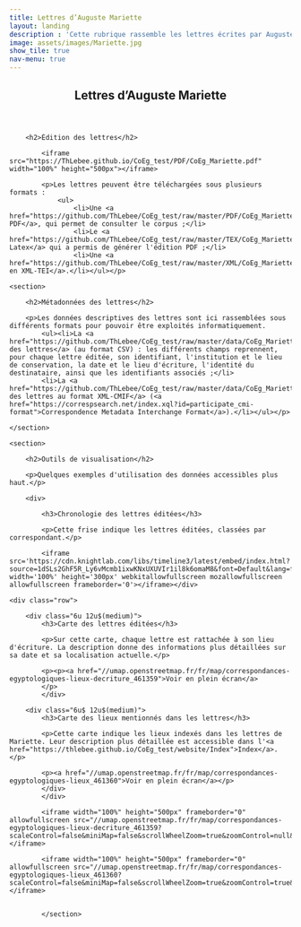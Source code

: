 ```yaml
---
title: Lettres d’Auguste Mariette
layout: landing
description : 'Cette rubrique rassemble les lettres écrites par Auguste Mariette, consultables et téléchargeables aux formats PDF et XML. Elle donne également accès aux métadonnées de ces documents et à des outils de visualisation autour de ce corpus.'
image: assets/images/Mariette.jpg
show_tile: true
nav-menu: true
---
```

<!-- Main -->
<div id="main" class="alt">

<!-- One -->
<section id="one">
	<div class="inner">
		<header class="major">
			<h1>Lettres d’Auguste Mariette</h1>
		</header>

<!-- Content -->
		<h2>Édition des lettres</h2>

			<iframe src="https://ThLebee.github.io/CoEg_test/PDF/CoEg_Mariette.pdf" width="100%" height="500px"></iframe>

			<p>Les lettres peuvent être téléchargées sous plusieurs formats :
				<ul>
					<li>Une <a href="https://github.com/ThLebee/CoEg_test/raw/master/PDF/CoEg_Mariette.pdf">édition PDF</a>, qui permet de consulter le corpus ;</li>
					<li>Le <a href="https://github.com/ThLebee/CoEg_test/raw/master/TEX/CoEg_Mariette.tex">fichier Latex</a> qui a permis de générer l'édition PDF ;</li>
					<li>Une <a href="https://github.com/ThLebee/CoEg_test/raw/master/XML/CoEg_Mariette.xml">édition en XML-TEI</a>.</li></ul></p>

	<section>
	
		<h2>Métadonnées des lettres</h2>

		<p>Les données descriptives des lettres sont ici rassemblées sous différents formats pour pouvoir être exploités informatiquement.
			<ul><li>La <a href="https://github.com/ThLebee/CoEg_test/raw/master/data/CoEg_Mariette_data_letters.tsv">descriptions des lettres</a> (au format CSV) : les différents champs reprennent, pour chaque lettre éditée, son identifiant, l'institution et le lieu de conservation, la date et le lieu d'écriture, l'identité du destinataire, ainsi que les identifiants associés ;</li>
			<li>La <a href="https://github.com/ThLebee/CoEg_test/raw/master/data/CoEg_Mariette_CMIF.xml">description des lettres au format XML-CMIF</a> (<a href="https://correspsearch.net/index.xql?id=participate_cmi-format">Correspondence Metadata Interchange Format</a>).</li></ul></p>

	</section>
	
	<section>
	
		<h2>Outils de visualisation</h2>

		<p>Quelques exemples d'utilisation des données accessibles plus haut.</p>

		<div>
		
			<h3>Chronologie des lettres éditées</h3>
			
			<p>Cette frise indique les lettres éditées, classées par correspondant.</p>

			<iframe src='https://cdn.knightlab.com/libs/timeline3/latest/embed/index.html?source=1dSLs2GhF5R_Ly6vMcmb1ixwKNxUXUVIr1il8k6omaM8&font=Default&lang=fr&initial_zoom=2&height=650' width='100%' height='300px' webkitallowfullscreen mozallowfullscreen allowfullscreen frameborder='0'></iframe></div>
			
	<div class="row">
	
		<div class="6u 12u$(medium)">
			<h3>Carte des lettres éditées</h3>

			<p>Sur cette carte, chaque lettre est rattachée à son lieu d'écriture. La description donne des informations plus détaillées sur sa date et sa localisation actuelle.</p>

			<p><p><a href="//umap.openstreetmap.fr/fr/map/correspondances-egyptologiques-lieux-decriture_461359">Voir en plein écran</a>
			</p>
			</div>
		
		<div class="6u$ 12u$(medium)">
			<h3>Carte des lieux mentionnés dans les lettres</h3>

			<p>Cette carte indique les lieux indexés dans les lettres de Mariette. Leur description plus détaillée est accessible dans l'<a href="https://thlebee.github.io/CoEg_test/website/Index">Index</a>.</p>

			<p><a href="//umap.openstreetmap.fr/fr/map/correspondances-egyptologiques-lieux_461360">Voir en plein écran</a></p>
			</div>
			</div>
			
			<iframe width="100%" height="500px" frameborder="0" allowfullscreen src="//umap.openstreetmap.fr/fr/map/correspondances-egyptologiques-lieux-decriture_461359?scaleControl=false&miniMap=false&scrollWheelZoom=true&zoomControl=null&allowEdit=false&moreControl=true&searchControl=null&tilelayersControl=null&embedControl=null&datalayersControl=true&onLoadPanel=undefined&captionBar=true#5/41.344/21.973"></iframe>
			
			<iframe width="100%" height="500px" frameborder="0" allowfullscreen src="//umap.openstreetmap.fr/fr/map/correspondances-egyptologiques-lieux_461360?scaleControl=false&miniMap=false&scrollWheelZoom=true&zoomControl=true&allowEdit=false&moreControl=true&searchControl=null&tilelayersControl=null&embedControl=null&datalayersControl=true&onLoadPanel=undefined&captionBar=true#4/48.17/7.73"></iframe>
			
			
			</section>
